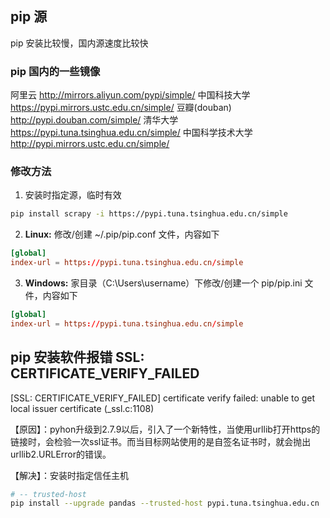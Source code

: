 ## pip 源
pip 安装比较慢，国内源速度比较快

### pip 国内的一些镜像

阿里云 http://mirrors.aliyun.com/pypi/simple/ 
中国科技大学 https://pypi.mirrors.ustc.edu.cn/simple/ 
豆瓣(douban) http://pypi.douban.com/simple/ 
清华大学 https://pypi.tuna.tsinghua.edu.cn/simple/ 
中国科学技术大学 http://pypi.mirrors.ustc.edu.cn/simple/

### 修改方法

1. 安装时指定源，临时有效

```sh
pip install scrapy -i https://pypi.tuna.tsinghua.edu.cn/simple
```

2. **Linux:** 修改/创建 ~/.pip/pip.conf 文件，内容如下

```conf
[global]
index-url = https://pypi.tuna.tsinghua.edu.cn/simple
```

3. **Windows:** 家目录（C:\Users\username）下修改/创建一个 pip/pip.ini 文件，内容如下
```conf
[global]
index-url = https://pypi.tuna.tsinghua.edu.cn/simple
```

## pip 安装软件报错 SSL: CERTIFICATE_VERIFY_FAILED

[SSL: CERTIFICATE_VERIFY_FAILED] certificate verify failed: unable to get local issuer certificate (_ssl.c:1108)

【原因】：pyhon升级到2.7.9以后，引入了一个新特性，当使用urllib打开https的链接时，会检验一次ssl证书。而当目标网站使用的是自签名证书时，就会抛出urllib2.URLError的错误。


【解决】：安装时指定信任主机
```sh
# -- trusted-host
pip install --upgrade pandas --trusted-host pypi.tuna.tsinghua.edu.cn
```